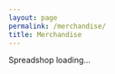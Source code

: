 ```yaml
---
layout: page
permalink: /merchandise/
title: Merchandise
---
```


<div id="shop">Spreadshop loading...</div>

<script>
    var spread_shop_config = {
        shopName: 'chizography',
        prefix: 'https://shop.spreadshirt.co.uk',
        baseId: 'shop',
        locale: 'EN_GB',
        startToken: 'secret+cthulhu?collection=sqdOueCgzN',
    };
</script>

<script type="text/javascript" src="https://shop.spreadshirt.net/js/shopclient.nocache.js"></script>

<style>
  .customPageBackground {
    background-color: #287233;
    color: white;
  }

  .customHighlight {
    border-color: black;
  }

  .sprd-footer, .sprd-info-footer, .sprd-service-footer, a#buttonSpreadshirt,
  .sprd-header, .sprd-navigation, .sprd-promo-header, .sprd-promo-expander,
  .sprd-container, .sprd-product-list-item__title, .sprd-listpage__title,
  .sprd__headline, .sprd-listpage, .sprd-filterpane,
  .sprd-filterpane-section__title, .sprd-collections,
  .sprd-listpage, .sprd-bg-m2 {
    background-color: #287233;
  }
  .sprd-product-list-item__num-products {
    font-style: italic;
  }
</style>
